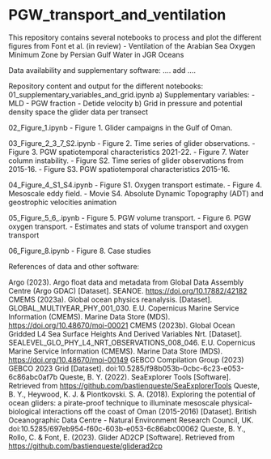 # PGW_transport_and_ventilation

This repository contains several notebooks to process and plot the different figures from Font et al. (in review) - Ventilation of the Arabian Sea Oxygen Minimum Zone by Persian Gulf Water in JGR Oceans

Data availability and supplementary software:
.... add ....


Repository content and output for the different notebooks:
01_supplementary_variables_and_grid.ipynb
    a) Supplementary variables:
    - MLD
    - PGW fraction
    - Detide velocity
    b) Grid in pressure and potential density space the glider data per transect

02_Figure_1.ipynb
    - Figure 1. Glider campaigns in the Gulf of Oman. 

03_Figure_2_3_7_S2.ipynb 
    - Figure 2. Time series of glider observations.
    - Figure 3. PGW spatiotemporal characteristics 2021-22.
    - Figure 7. Water column instability. 
    - Figure S2. Time series of glider observations from 2015-16.
    - Figure S3. PGW spatiotemporal characteristics 2015-16.

04_Figure_4_S1_S4.ipynb
    - Figure S1. Oxygen transport estimate. 
    - Figure 4. Mesoscale eddy field.
    - Movie S4.  Absolute Dynamic Topography (ADT) and geostrophic velocities animation

05_Figure_5_6_.ipynb
    - Figure 5. PGW volume transport.
    - Figure 6. PGW oxygen transport.
    - Estimates and stats of volume transport and oxygen transport
    
06_Figure_8.ipynb
    - Figure 8. Case studies   
    
    
 
References of data and other software:

Argo (2023). Argo float data and metadata from Global Data Assembly Centre (Argo GDAC) [Dataset]. SEANOE. https://doi.org/10.17882/42182
CMEMS (2023a). Global ocean physics reanalysis. [Dataset]. GLOBAL_MULTIYEAR_PHY_001_030. E.U. Copernicus Marine Service Information (CMEMS). Marine Data Store (MDS).  https://doi.org/10.48670/moi-00021
CMEMS (2023b). Global Ocean Gridded L4 Sea Surface Heights And Derived Variables Nrt. [Dataset]. SEALEVEL_GLO_PHY_L4_NRT_OBSERVATIONS_008_046. E.U. Copernicus Marine Service Information (CMEMS). Marine Data Store (MDS). https://doi.org/10.48670/moi-00149
GEBCO Compilation Group (2023) GEBCO 2023 Grid [Dataset]. doi:10.5285/f98b053b-0cbc-6c23-e053-6c86abc0af7b
Queste, B. Y. (2022). SeaExplorer Tools  [Software]. Retrieved from https://github.com/bastienqueste/SeaExplorerTools 
Queste, B. Y., Heywood, K. J. & Piontkovski. S. A. (2018). Exploring the potential of ocean gliders: a pirate-proof technique to illuminate mesoscale physical-biological interactions off the coast of Oman (2015-2016) [Dataset].  British Oceanographic Data Centre - Natural Environment Research Council, UK. doi:10.5285/697eb954-f60c-603b-e053-6c86abc00062
Queste, B. Y., Rollo, C. & Font, E. (2023). Glider AD2CP  [Software]. Retrieved from  https://github.com/bastienqueste/gliderad2cp
